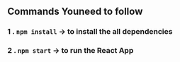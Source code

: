 


## Commands Youneed to follow



### 1 .  `npm install` -> to install the all dependencies
### 2 . `npm start` -> to run the React App

